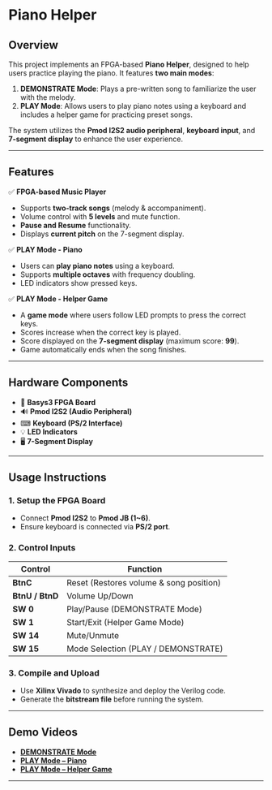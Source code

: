 # Piano Helper 

## Overview
This project implements an FPGA-based **Piano Helper**, designed to help users practice playing the piano. It features **two main modes**:  
1. **DEMONSTRATE Mode**: Plays a pre-written song to familiarize the user with the melody.  
2. **PLAY Mode**: Allows users to play piano notes using a keyboard and includes a helper game for practicing preset songs.

The system utilizes the **Pmod I2S2 audio peripheral**, **keyboard input**, and **7-segment display** to enhance the user experience.

---

## Features
✅ **FPGA-based Music Player**  
- Supports **two-track songs** (melody & accompaniment).  
- Volume control with **5 levels** and mute function.  
- **Pause and Resume** functionality.  
- Displays **current pitch** on the 7-segment display.  

✅ **PLAY Mode - Piano**  
- Users can **play piano notes** using a keyboard.  
- Supports **multiple octaves** with frequency doubling.  
- LED indicators show pressed keys.  

✅ **PLAY Mode - Helper Game**  
- A **game mode** where users follow LED prompts to press the correct keys.  
- Scores increase when the correct key is played.  
- Score displayed on the **7-segment display** (maximum score: **99**).  
- Game automatically ends when the song finishes.  

---

## Hardware Components
- 🎹 **Basys3 FPGA Board**  
- 🔊 **Pmod I2S2 (Audio Peripheral)**  
- ⌨ **Keyboard (PS/2 Interface)**  
- 💡 **LED Indicators**  
- 🖥 **7-Segment Display**  

---

## Usage Instructions

### 1. Setup the FPGA Board
- Connect **Pmod I2S2** to **Pmod JB (1~6)**.  
- Ensure keyboard is connected via **PS/2 port**.  

### 2. Control Inputs
| Control | Function |
|---------|----------|
| **BtnC** | Reset (Restores volume & song position) |
| **BtnU / BtnD** | Volume Up/Down |
| **SW 0** | Play/Pause (DEMONSTRATE Mode) |
| **SW 1** | Start/Exit (Helper Game Mode) |
| **SW 14** | Mute/Unmute |
| **SW 15** | Mode Selection (PLAY / DEMONSTRATE) |

### 3. Compile and Upload
- Use **Xilinx Vivado** to synthesize and deploy the Verilog code.  
- Generate the **bitstream file** before running the system.  

---

## Demo Videos
-  **[DEMONSTRATE Mode](https://drive.google.com/file/d/1fbK7VP5CQd9UiO8GVM3RbkbPEZgwtIvU/view?usp=drive_link)**
- **[PLAY Mode – Piano](https://drive.google.com/file/d/1sfUgPyAfgKDwnTOFgm_LtpILw3IJyjnC/view?usp=drive_link)**
-  **[PLAY Mode – Helper Game](https://drive.google.com/file/d/1FN5l7aK-tUZ0Fyf6gFYr0syz9oRKjI6U/view?usp=drive_link)**  

---

